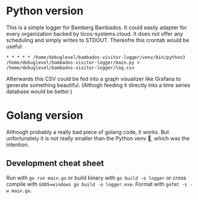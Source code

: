# Python version

This is a simple logger for Bamberg Bambados. It could easily adapter for every organization backed by ticos-systems.cloud. It does not offer any scheduling and simply writes to STDOUT. Thereofre this crontab would be useful:

```
* * * * * /home/debuglevel/bambados-visitor-logger/venv/bin/python3 /home/debuglevel/bambados-visitor-logger/main.py > /home/debuglevel/bambados-visitor-logger/log.csv
```

Afterwards this CSV could be fed into a graph visualizer like Grafana to generate something beautiful. (Althogh feeding it directly into a time series database would be better.)

# Golang version

Although probably a really bad piece of golang code, it works. But unfortunately it is not really smaller than the Python venv 🤔, which was the intention.

## Development cheat sheet

Run with `go run main.go` or build binary with `go build -o logger` or cross compile with `GOOS=windows go build -o logger.exe`. Format with `gofmt -s -w main.go`.
